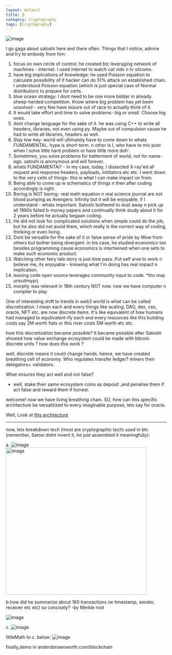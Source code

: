 ```yaml
---
layout: default
title: ₿
category: Cryptography
tags: [Cryptography]
---
```


![image](https://github.com/user-attachments/assets/be00df50-2e40-4ab0-a3d7-80cb8cf62e8f)

I go gaga about satoshi here and there often.
Things that I notice, admire and try to embody from him:

1. focus on own circle of control: he created btc leveraging network of machines - internet. I used internet to watch cat vids n tv sitcoms.
2. have big implications of knowledge: he used Poisson equation to calculate possibility of if hacker can do 51% attack on established chain. I understood Poisson equation (which is just special case of Normal distribution) to prepare for certs.
3. blue ocean strategy: I dont need to be one more bidder in already sheep-herded competition. Know where big problem has yet been unsolved - very few have leisure out of race to actually think of it.
4. It would take effort and time to solve problems- big or small. Choose big ones.
5. dont change language for the sake of it. he was using C++ to write all headers, libraries, not even using py. Maybe out of compulsion cause he had to write all libraries, headers as well.
6. Stay low-key: world will ultimately have to come down to whats FUNDAMENTAL. hype is short-term. n other is I, who have to mic post when I solve little hard problem or have little more doh'.
7. Sometimes, you solve problems for betterment of world, not for name-ego. satoshi is anonymous and will forever.
8. whats FUNDAMENTAl? - In my case, today, I dissected X-ray'ed all request and response headers, payloads, inititators etc etc. I went down to the very cells of things- this is what I can make impact on from.
9. Being able to come up w schematics of things n then after coding accordingly is right.
10. Boring is NOT boring- real math equation n real science journal are not blood pumping as Avengers: Infinity but it will be enjoyable, if I understand - whats important. Satoshi bothered to dust away n pick up all 1990s failed b-money papers and continually think study about it for 2 years before he actually begaan coding.
11. He did not look for complicated solutions when simple could do the job, but he also did not avoid them, which really is the correct way of coding, thinking or even living.
12. Dont be versatile for the sake of it or false sense of pride by Wow from others but bother being divergent. in his case, he studied economics too besides programming cause economics is intertwined when one sets to make such economic product.
13. Watching other fairy tale story is just time pass. Put self arse to work n believe me, its enjoyable - knowing what I'm doing has real impact n implication. 
14. leaving code open source leverages community input to code. *tho may unsuitmyprj
15. morphy was relevant in 18th century NOT now. now we have computer n compiler to play
    
One of interesting shift to trends in web3 world is what can be called discretization. I mean each and every things like scaling, DAO, dex, cex, oracle, NFT etc. are now discrete items. It's like equivalent of how humans had managed to equilivalent-ify each and every resources like this building costs say 2M worth fiats or this river costs 5M worth etc etc. 

how this discretization became possible? It became possible after Satoshi showed how value exchange ecosystem could be made with bitcoin discrete units ? 
how does this work ?

well, discrete means it could change hands. hence, we have created breathing cell of economy.
Who regulates transfer ledger? miners then delegators+ validators.

What ensures they act well and not false?
- well, stake their same ecosystem coins as deposit ,and penalise them if act false and reward them if honest.

welcome! now we have living breathing chain. SO, how can this specific architecture be versatilized to every imaginable purpose, lets say for oracle. 

Well, Look at [this architecture](https://coinmarketcap.com/earn/videos/what-is-the-graph)

---
now, lets breakdown tech (most are cryptographic tech) used in btc (remember, Satosi didnt invent it, he just assembled it meaningfully):

a.
![image](https://github.com/user-attachments/assets/b44e8bd8-d74c-4c7b-82a1-20c8b21f2dd3)
<img width="441" height="462" alt="image" src="https://github.com/user-attachments/assets/3c47b3ef-116f-49b5-81a3-e4fd365b63fc" />


b.how did he summarize about 160 transactions (w timestamp, sender, receiver etc etc) so concisely? -by Merkle root

![image](https://github.com/user-attachments/assets/e15b71f4-1501-4095-8d46-61b092c58b72)

c.
![image](https://github.com/user-attachments/assets/6bf21124-8d7b-477f-82ca-edcdcd893121)

littleMath to c. below:
![image](https://github.com/user-attachments/assets/07bbf404-f293-4546-854f-4f9f20569dfa)

finally,demo in andersbrownworth.com/blockchain





